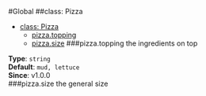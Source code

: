 #Global
<a name="Pizza"></a>
##class: Pizza
* [class: Pizza](#Pizza)
  * [pizza.topping](#Pizza#topping)
  * [pizza.size](#Pizza#size)
<a name="Pizza#topping"></a>
###pizza.topping
the ingredients on top

**Type**: `string`  
**Default**: `mud, lettuce`  
**Since**: v1.0.0  
<a name="Pizza#size"></a>
###pizza.size
the general size

